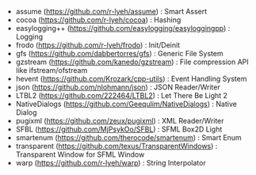 - assume (https://github.com/r-lyeh/assume) : Smart Assert
- cocoa (https://github.com/r-lyeh/cocoa) : Hashing
- easylogging++ (https://github.com/easylogging/easyloggingpp) : Logging
- frodo (https://github.com/r-lyeh/frodo) : Init/Deinit
- gfs (https://github.com/dabbertorres/gfs) : Generic File System
- gzstream (https://github.com/kanedo/gzstream) : File compression API like ifstream/ofstream
- hevent (https://github.com/Krozark/cpp-utils) : Event Handling System
- json (https://github.com/nlohmann/json) : JSON Reader/Writer
- LTBL2 (https://github.com/222464/LTBL2) : Let There Be Light 2
- NativeDialogs (https://github.com/Geequlim/NativeDialogs) : Native Dialog
- pugixml (https://github.com/zeux/pugixml) : XML Reader/Writer
- SFBL (https://github.com/MjPsykOo/SFBL) : SFML Box2D Light
- smartenum (https://github.com/therocode/smartenum) : Smart Enum
- transparent (https://github.com/texus/TransparentWindows) : Transparent Window for SFML Window
- warp (https://github.com/r-lyeh/warp) : String Interpolator
